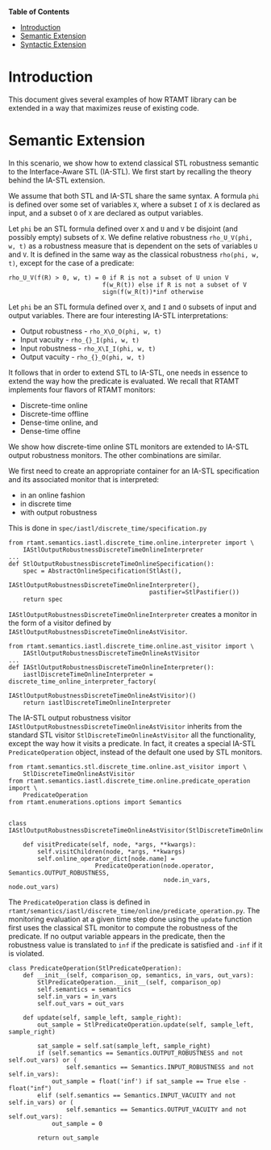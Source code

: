 <!-- markdown-toc start - Don't edit this section. Run M-x markdown-toc-generate-toc again -->
**Table of Contents**

- [Introduction](#intro)
- [Semantic Extension](#semantic)
- [Syntactic Extension](#syntactic)

<!-- markdown-toc end -->


# Introduction

This document gives several examples of how RTAMT library 
can be extended in a way that maximizes reuse of existing code.

# Semantic Extension

In this scenario, we show how to extend classical STL robustness semantic 
to the Interface-Aware STL (IA-STL). We first start by recalling the theory 
behind the IA-STL extension. 

We assume that both STL and IA-STL 
share the same syntax. A formula `phi` is defined over some set of 
variables `X`, where a subset `I` of `X` is declared as input, and 
a subset `O` of `X` are declared as output variables.

Let `phi` be an STL formula defined over `X` and `U` and `V` be disjoint 
(and possibly empty) subsets of `X`. We define relative robustness 
`rho_U_V(phi, w, t)` as a robustness measure that is dependent on 
the sets of variables `U` and `V`. It is defined in the same way 
as the classical robustness `rho(phi, w, t)`, except for the case 
of a predicate:
```
rho_U_V(f(R) > 0, w, t) = 0 if R is not a subset of U union V
                          f(w_R(t)) else if R is not a subset of V
                          sign(f(w_R(t))*inf otherwise
```   

Let `phi` be an STL formula defined over `X`, and `I` and `O` subsets of 
input and output variables. There are four interesting IA-STL interpretations:
- Output robustness - `rho_X\O_O(phi, w, t)`
- Input vacuity - `rho_{}_I(phi, w, t)` 
- Input robustness - `rho_X\I_I(phi, w, t)`
- Output vacuity - `rho_{}_O(phi, w, t)`

It follows that in order to extend STL to IA-STL, one needs in essence to 
extend the way how the predicate is evaluated. We recall that RTAMT implements 
four flavors of RTAMT monitors:
- Discrete-time online
- Discrete-time offline
- Dense-time online, and
- Dense-time offine


We show how 
discrete-time online STL monitors are extended to IA-STL output robustness 
monitors. The other combinations are similar.

We first need to create an appropriate container for an IA-STL specification 
and its associated monitor that is interpreted:
- in an online fashion
- in discrete time
- with output robustness

This is done in `spec/iastl/discrete_time/specification.py`
```
from rtamt.semantics.iastl.discrete_time.online.interpreter import \ 
    IAStlOutputRobustnessDiscreteTimeOnlineInterpreter
...
def StlOutputRobustnessDiscreteTimeOnlineSpecification():
    spec = AbstractOnlineSpecification(StlAst(), 
                                       IAStlOutputRobustnessDiscreteTimeOnlineInterpreter(),
                                       pastifier=StlPastifier())
    return spec
```

`IAStlOutputRobustnessDiscreteTimeOnlineInterpreter` creates a monitor in the form 
of a visitor defined by `IAStlOutputRobustnessDiscreteTimeOnlineAstVisitor`.

```
from rtamt.semantics.iastl.discrete_time.online.ast_visitor import \
    IAStlOutputRobustnessDiscreteTimeOnlineAstVisitor
...
def IAStlOutputRobustnessDiscreteTimeOnlineInterpreter():
    iastlDiscreteTimeOnlineInterpreter = discrete_time_online_interpreter_factory(
                                         IAStlOutputRobustnessDiscreteTimeOnlineAstVisitor)()
    return iastlDiscreteTimeOnlineInterpreter
```

The IA-STL output robustness visitor `IAStlOutputRobustnessDiscreteTimeOnlineAstVisitor` inherits from the 
standard STL visitor `StlDiscreteTimeOnlineAstVisitor` all the functionality, except the way how it 
visits a predicate. In fact, it creates a special IA-STL `PredicateOperation` object, instead of 
the default one used by STL monitors.

```
from rtamt.semantics.stl.discrete_time.online.ast_visitor import \
    StlDiscreteTimeOnlineAstVisitor
from rtamt.semantics.iastl.discrete_time.online.predicate_operation import \
    PredicateOperation
from rtamt.enumerations.options import Semantics


class IAStlOutputRobustnessDiscreteTimeOnlineAstVisitor(StlDiscreteTimeOnlineAstVisitor):

    def visitPredicate(self, node, *args, **kwargs):
        self.visitChildren(node, *args, **kwargs)
        self.online_operator_dict[node.name] = 
                        PredicateOperation(node.operator, Semantics.OUTPUT_ROBUSTNESS,
                                           node.in_vars, node.out_vars)
```

The `PredicateOperation` class is defined in `rtamt/semantics/iastl/discrete_time/online/predicate_operation.py`.
The monitoring evaluation at a given time step done using the `update` function first 
uses the classical STL monitor to compute the robustness of the predicate. If no 
output variable appears in the predicate, then the robustness value is translated 
to `inf` if the predicate is satisfied and `-inf` if it is violated.

```
class PredicateOperation(StlPredicateOperation):
    def __init__(self, comparison_op, semantics, in_vars, out_vars):
        StlPredicateOperation.__init__(self, comparison_op)
        self.semantics = semantics
        self.in_vars = in_vars
        self.out_vars = out_vars

    def update(self, sample_left, sample_right):
        out_sample = StlPredicateOperation.update(self, sample_left, sample_right)

        sat_sample = self.sat(sample_left, sample_right)
        if (self.semantics == Semantics.OUTPUT_ROBUSTNESS and not self.out_vars) or (
                self.semantics == Semantics.INPUT_ROBUSTNESS and not self.in_vars):
            out_sample = float('inf') if sat_sample == True else -float("inf")
        elif (self.semantics == Semantics.INPUT_VACUITY and not self.in_vars) or (
                self.semantics == Semantics.OUTPUT_VACUITY and not self.out_vars):
            out_sample = 0

        return out_sample
``` 